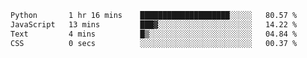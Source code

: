<!--START_SECTION:waka-->

```txt
Python       1 hr 16 mins    ████████████████████░░░░░   80.57 %
JavaScript   13 mins         ███▓░░░░░░░░░░░░░░░░░░░░░   14.22 %
Text         4 mins          █▒░░░░░░░░░░░░░░░░░░░░░░░   04.84 %
CSS          0 secs          ░░░░░░░░░░░░░░░░░░░░░░░░░   00.37 %
```

<!--END_SECTION:waka-->
